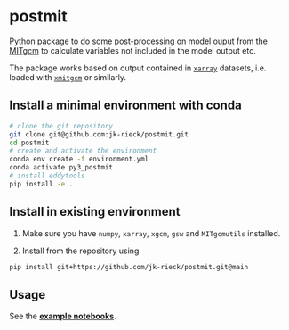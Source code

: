 # postmit

Python package to do some post-processing on model ouput from the [MITgcm](https://mitgcm.readthedocs.io/en/latest/) to calculate variables not included in the model output etc.   

The package works based on output contained in [`xarray`](https://docs.xarray.dev/en/stable/) datasets, i.e. loaded with [`xmitgcm`](https://xmitgcm.readthedocs.io/en/latest/) or similarly.   


## Install a minimal environment with conda

~~~bash
# clone the git repository
git clone git@github.com:jk-rieck/postmit.git
cd postmit
# create and activate the environment
conda env create -f environment.yml
conda activate py3_postmit
# install eddytools
pip install -e .
~~~


## Install in existing environment

1. Make sure you have `numpy`, `xarray`, `xgcm`, `gsw` and `MITgcmutils` installed.

2. Install from the repository using
  ~~~bash
  pip install git+https://github.com/jk-rieck/postmit.git@main
  ~~~

## Usage

See the [__example notebooks__](https://github.com/jk-rieck/postmit/blob/main/examples).
